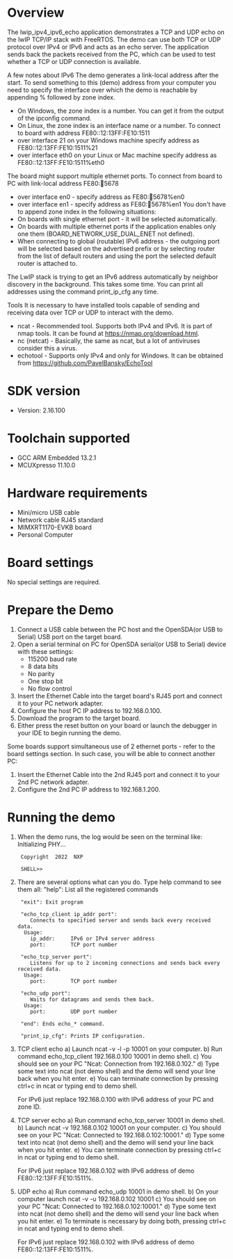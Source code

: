 Overview
========
The lwip_ipv4_ipv6_echo application demonstrates a TCP and UDP echo on the lwIP TCP/IP stack with FreeRTOS.
The demo can use both TCP or UDP protocol over IPv4 or IPv6 and acts as an echo server. The application sends back
the packets received from the PC, which can be used to test whether a TCP or UDP connection is available.

A few notes about IPv6
The demo generates a link-local address after the start. To send something to this (demo) address
from your computer you need to specify the interface over which the demo is reachable by appending % followed by zone index.
- On Windows, the zone index is a number. You can get it from the output of the ipconfig command.
- On Linux, the zone index is an interface name or a number.
To connect to board with address FE80::12:13FF:FE10:1511
- over interface 21 on your Windows machine specify address as FE80::12:13FF:FE10:1511%21
- over interface eth0 on your Linux or Mac machine specify address as FE80::12:13FF:FE10:1511%eth0

The board might support multiple ethernet ports. To connect from board to PC with link-local address FE80::1234:5678
- over interface en0 - specify address as FE80::1234:5678%en0
- over interface en1 - specify address as FE80::1234:5678%en1
You don't have to append zone index in the following situations:
- On boards with single ethernet port - it will be selected automatically.
- On boards with multiple ethernet ports if the application enables only one them (BOARD_NETWORK_USE_DUAL_ENET not defined).
- When connecting to global (routable) IPv6 address - the outgoing port will be selected based on the advertised prefix
or by selecting router from the list of default routers and using the port the selected default router is attached to.

The LwIP stack is trying to get an IPv6 address automatically by neighbor discovery in the background.
This takes some time. You can print all addresses using the command print_ip_cfg any time.

Tools
It is necessary to have installed tools capable of sending and receiving data over TCP or UDP to interact with the demo.
- ncat - Recommended tool. Supports both IPv4 and IPv6. It is part of nmap tools. It can be found at https://nmap.org/download.html.
- nc (netcat) - Basically, the same as ncat, but a lot of antiviruses consider this a virus.
- echotool - Supports only IPv4 and only for Windows. It can be obtained from https://github.com/PavelBansky/EchoTool


SDK version
===========
- Version: 2.16.100

Toolchain supported
===================
- GCC ARM Embedded  13.2.1
- MCUXpresso  11.10.0

Hardware requirements
=====================
- Mini/micro USB cable
- Network cable RJ45 standard
- MIMXRT1170-EVKB board
- Personal Computer

Board settings
==============
No special settings are required.

Prepare the Demo
================
1.  Connect a USB cable between the PC host and the OpenSDA(or USB to Serial) USB port on the target board.
2.  Open a serial terminal on PC for OpenSDA serial(or USB to Serial) device with these settings:
    - 115200 baud rate
    - 8 data bits
    - No parity
    - One stop bit
    - No flow control
3.  Insert the Ethernet Cable into the target board's RJ45 port and connect it to your PC network adapter.
4.  Configure the host PC IP address to 192.168.0.100.
5.  Download the program to the target board.
6.  Either press the reset button on your board or launch the debugger in your IDE to begin running the demo.

Some boards support simultaneous use of 2 ethernet ports - refer to the board settings section.
In such case, you will be able to connect another PC:
1. Insert the Ethernet Cable into the 2nd RJ45 port and connect it to your 2nd PC network adapter.
2. Configure the 2nd PC IP address to 192.168.1.200.

Running the demo
================
1. When the demo runs, the log would be seen on the terminal like:
		Initializing PHY...

		Copyright  2022  NXP

		SHELL>>

2. There are several options what can you do. Type help command to see them all:
		"help": List all the registered commands

		"exit": Exit program

		"echo_tcp_client ip_addr port":
		   Connects to specified server and sends back every received data.
		 Usage:
		   ip_addr:     IPv6 or IPv4 server address
		   port:        TCP port number

		"echo_tcp_server port":
		   Listens for up to 2 incoming connections and sends back every received data.
		 Usage:
		   port:        TCP port number

		"echo_udp port":
		   Waits for datagrams and sends them back.
		 Usage:
		   port:        UDP port number

		"end": Ends echo_* command.

		"print_ip_cfg": Prints IP configuration.

3. TCP client echo
	a) Launch ncat -v -l -p 10001 on your computer.
	b) Run command echo_tcp_client 192.168.0.100 10001 in demo shell.
	c) You should see on your PC "Ncat: Connection from 192.168.0.102."
	d) Type some text into ncat (not demo shell) and the demo will send your line back
	   when you hit enter.
	e) You can terminate connection by pressing ctrl+c in ncat or typing end to demo shell.
	
	For IPv6 just replace 192.168.0.100 with IPv6 address of your PC and zone ID.
	
4. TCP server echo
	a) Run command echo_tcp_server 10001 in demo shell.
	b) Launch ncat -v 192.168.0.102 10001 on your computer.
	c) You should see on your PC "Ncat: Connected to 192.168.0.102:10001."
	d) Type some text into ncat (not demo shell) and the demo will send your line back
	   when you hit enter.
	e) You can terminate connection by pressing ctrl+c in ncat or typing end to demo shell.
	
	For IPv6 just replace 192.168.0.102 with IPv6 address of demo FE80::12:13FF:FE10:1511%<zone ID>.

5. UDP echo
	a) Run command echo_udp 10001 in demo shell.
	b) On your computer launch ncat -v -u 192.168.0.102 10001
	c) You should see on your PC "Ncat: Connected to 192.168.0.102:10001."
	d) Type some text into ncat (not demo shell) and the demo will send your line back
	   when you hit enter.
	e) To terminate is necessary by doing both, pressing ctrl+c in ncat and typing end to demo shell.
	
	For IPv6 just replace 192.168.0.102 with IPv6 address of demo FE80::12:13FF:FE10:1511%<zone ID>.

